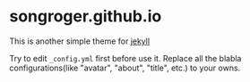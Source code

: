 # songroger.github.io
This is another simple theme for [jekyll](http://jekyllrb.com/)

Try to edit `_config.yml` first before use it.
Replace all the blabla configurations(like "avatar", "about", "title", etc.) to your owns.